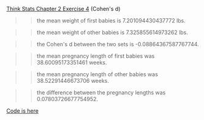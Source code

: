 [Think Stats Chapter 2 Exercise 4](http://greenteapress.com/thinkstats2/html/thinkstats2003.html#toc24) (Cohen's d)

>>the mean weight of first babies is 7.201094430437772 lbs.

>>the mean weight of other babies is 7.325855614973262 lbs.

>>the Cohen's d between the two sets is -0.08864367587767744.

>>the mean pregnancy length of first babies was 38.60095173351461 weeks.

>>the mean pregnancy length of other babies was 38.52291446673706 weeks.

>>the difference between the pregnancy lengths was 0.07803726677754952.

[Code is here](/code/Stats1.py)
